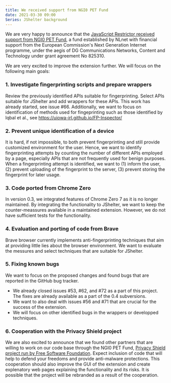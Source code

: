 ```yaml
---
title: We received support from NGI0 PET Fund
date: 2021-03-30 09:00
Series: JShelter background
---
```


We are very happy to announce that the <a href="https://nlnet.nl/project/JSRestrictor/">JavaScript
Restrictor received support from NGI0 PET Fund</a>, a fund established by NLnet with financial
support from the European Commission's Next Generation Internet programme, under the aegis of DG
Communications Networks, Content and Technology under grant agreement No 825310.

We are very excited to improve the extension further. We will focus on the following main goals:

### 1. Investigate fingerprinting scripts and prepare wrappers

Review the previously identified APIs suitable for fingerprinting. Select APIs suitable for JShelter and
add wrappers for these APIs. This work has already started, see issue #66. Additionally, we want to focus
on identification of methods used for fingeprinting such as those identified by Iqbal et al., see
https://uiowa-irl.github.io/FP-Inspector/

### 2. Prevent unique identification of a device

It is hard, if not impossible, to both prevent fingerprinting and still provide customized environment
for the user. Hence, we want to identify fingerprinting attempts by counting the number of different
APIs employed by a page, especially APIs that are not frequently used for benign purposes. When
a fingerprinting attempt is identified, we want to (1) inform the user, (2) prevent uploading of the
fingerprint to the server, (3) prevent storing the fingerprint for later usage.

### 3. Code ported from Chrome Zero

In version 0.3, we integrated features of Chrome Zero 7 as it is no longer maintained. By
integrating the functionality to JShelter, we want to keep the counter-meassures available in a
maintained extension. However, we do not have sufficient tests for the functionality.

### 4. Evaluation and porting of code from Brave

Brave browser currently implements anti-fingerprinting techniques that aim at providing little lies
about the browser environment. We want to evaluate the messures and select techniques that are
suitable for JShelter.

### 5. Fixing known bugs

We want to focus on the proposed changes and found bugs that are reported in the GitHub bug tracker.

* We already closed issues #53, #62, and #72 as a part of this project. The fixes are already available as
	a part of the 0.4 subversions.
* We want to also deal with issues #56 and #71 that are crucial for the success of the extension.
* We will focus on other identified bugs in the wrappers or developped techniques.

### 6. Cooperation with the Privacy Shield project

We are also excited to announce that we found other partners that are willing to work on our code
base through the NGI0 PET Fund, <a href="https://nlnet.nl/project/JavascriptShield/">Privacy Shield
project run by Free Software Foundation</a>. Expect inclusion of code that will help to defend your
freedoms and provide anti-malware protections. This cooperation should also improve the GUI of the
extension and create explenatory web pages explaining the functionality and its risks. It is
possible that the project will be rebranded as a result of the cooperation.
